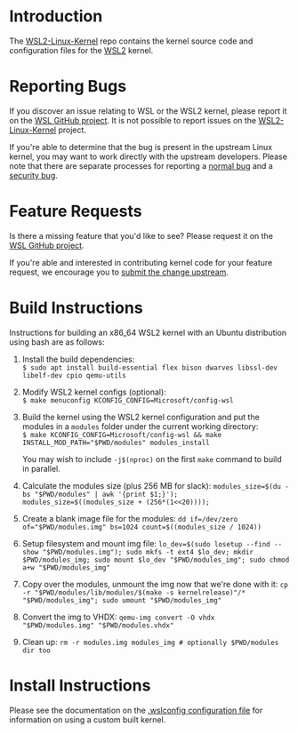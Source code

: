 # Introduction

The [WSL2-Linux-Kernel][wsl2-kernel] repo contains the kernel source code and
configuration files for the [WSL2][about-wsl2] kernel.

# Reporting Bugs

If you discover an issue relating to WSL or the WSL2 kernel, please report it on
the [WSL GitHub project][wsl-issue]. It is not possible to report issues on the
[WSL2-Linux-Kernel][wsl2-kernel] project.

If you're able to determine that the bug is present in the upstream Linux
kernel, you may want to work directly with the upstream developers. Please note
that there are separate processes for reporting a [normal bug][normal-bug] and
a [security bug][security-bug].

# Feature Requests

Is there a missing feature that you'd like to see? Please request it on the
[WSL GitHub project][wsl-issue].

If you're able and interested in contributing kernel code for your feature
request, we encourage you to [submit the change upstream][submit-patch].

# Build Instructions

Instructions for building an x86_64 WSL2 kernel with an Ubuntu distribution using bash are
as follows:

1. Install the build dependencies:  
   `$ sudo apt install build-essential flex bison dwarves libssl-dev libelf-dev cpio qemu-utils`

2. Modify WSL2 kernel configs (optional):  
   `$ make menuconfig KCONFIG_CONFIG=Microsoft/config-wsl`

3. Build the kernel using the WSL2 kernel configuration and put the modules in a `modules`
   folder under the current working directory:  
   `$ make KCONFIG_CONFIG=Microsoft/config-wsl && make INSTALL_MOD_PATH="$PWD/modules" modules_install`
   
   You may wish to include `-j$(nproc)` on the first `make` command to build in parallel.

4. Calculate the modules size (plus 256 MB for slack):
   `modules_size=$(du -bs "$PWD/modules" | awk '{print $1;}'); modules_size=$((modules_size + (256*(1<<20))));`

5. Create a blank image file for the modules:
   `dd if=/dev/zero of="$PWD/modules.img" bs=1024 count=$((modules_size / 1024))`

6. Setup filesystem and mount img file:
   `lo_dev=$(sudo losetup --find --show "$PWD/modules.img"); sudo mkfs -t ext4 $lo_dev; mkdir $PWD/modules_img; sudo mount $lo_dev "$PWD/modules_img"; sudo chmod a+w "$PWD/modules_img"`

7. Copy over the modules, unmount the img now that we're done with it:
   `cp -r "$PWD/modules/lib/modules/$(make -s kernelrelease)"/* "$PWD/modules_img"; sudo umount "$PWD/modules_img"`

8. Convert the img to VHDX:
   `qemu-img convert -O vhdx "$PWD/modules.img" "$PWD/modules.vhdx"`

9. Clean up:
   `rm -r modules.img modules_img # optionally $PWD/modules dir too`

# Install Instructions

Please see the documentation on the [.wslconfig configuration
file][install-inst] for information on using a custom built kernel.

[wsl2-kernel]:  https://github.com/microsoft/WSL2-Linux-Kernel
[about-wsl2]:   https://docs.microsoft.com/en-us/windows/wsl/about#what-is-wsl-2
[wsl-issue]:    https://github.com/microsoft/WSL/issues/new/choose
[normal-bug]:   https://www.kernel.org/doc/html/latest/admin-guide/bug-hunting.html#reporting-the-bug
[security-bug]: https://www.kernel.org/doc/html/latest/admin-guide/security-bugs.html
[submit-patch]: https://www.kernel.org/doc/html/latest/process/submitting-patches.html
[install-inst]: https://docs.microsoft.com/en-us/windows/wsl/wsl-config#configure-global-options-with-wslconfig

